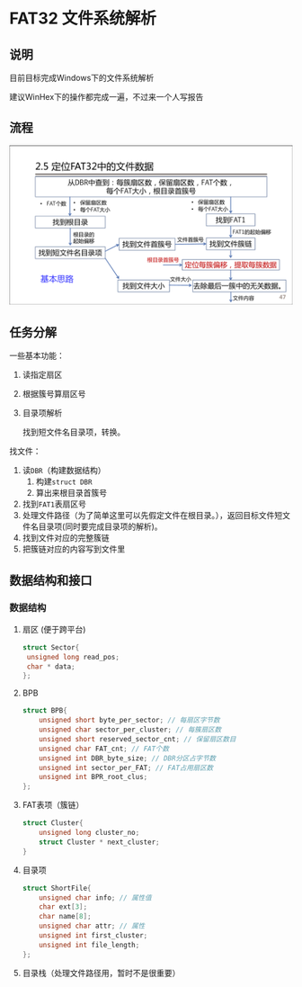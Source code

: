 # FAT32 文件系统解析

## 说明

目前目标完成Windows下的文件系统解析

建议WinHex下的操作都完成一遍，不过来一个人写报告

## 流程

![](./process.png)

## 任务分解

一些基本功能：

1. 读指定扇区
2. 根据簇号算扇区号
3. 目录项解析
   
   找到短文件名目录项，转换。

找文件：

1. 读`DBR`（构建数据结构）
   1. 构建`struct DBR`
   2. 算出来根目录首簇号
2. 找到`FAT1`表扇区号
3. 处理文件路径（为了简单这里可以先假定文件在根目录。），返回目标文件短文件名目录项(同时要完成目录项的解析)。
4. 找到文件对应的完整簇链
5. 把簇链对应的内容写到文件里

## 数据结构和接口

### 数据结构

1. 扇区 (便于跨平台)

   ```c
   struct Sector{
   	unsigned long read_pos;
   	char * data;
   };
   ```

3. BPB
   ```c
   struct BPB{
       unsigned short byte_per_sector; // 每扇区字节数
       unsigned char sector_per_cluster; // 每簇扇区数
       unsigned short reserved_sector_cnt; // 保留扇区数目
       unsigned char FAT_cnt; // FAT个数
       unsigned int DBR_byte_size; // DBR分区占字节数
       unsigned int sector_per_FAT; // FAT占用扇区数
       unsigned int BPR_root_clus;
   };
   ```
4. FAT表项（簇链）

   ``` c
   struct Cluster{
       unsigned long cluster_no;
       struct Cluster * next_cluster;
   }
   ```

5. 目录项

   ```c
   struct ShortFile{
       unsigned char info; // 属性值
       char ext[3];
       char name[8];
       unsigned char attr; // 属性
       unsigned int first_cluster;
       unsigned int file_length;
   };


6. 目录栈（处理文件路径用，暂时不是很重要）



